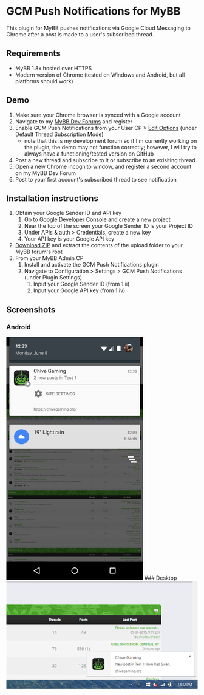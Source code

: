 # GCM Push Notifications for MyBB
This plugin for MyBB pushes notifications via Google Cloud Messaging to Chrome after a post is made to a user's subscribed thread.


## Requirements
- MyBB 1.8x hosted over HTTPS
- Modern version of Chrome (tested on Windows and Android, but all platforms should work)


## Demo
 1. Make sure your Chrome browser is synced with a Google account
 2. Navigate to my [MyBB Dev Forums](https://chivegaming.org/dev/) and register
 3. Enable GCM Push Notifications from your User CP > [Edit Options](https://chivegaming.org/dev/usercp.php?action=options) (under Default Thread Subscription Mode)
    - note that this is my development forum so if I'm currently working on the plugin, the demo may not function correctly; however, I will try to always have a functioning/tested version on GitHub
 4. Post a new thread and subscribe to it or subscribe to an exisiting thread
 5. Open a new Chrome incognito window, and register a second account on my MyBB Dev Forum
 6. Post to your first account's subscribed thread to see notification


## Installation instructions

 1. Obtain your Google Sender ID and API key
    1. Go to [Google Developer Console](https://console.developers.google.com/) and create a new project
    2. Near the top of the screen your Google Sender ID is your Project ID
    3. Under APIs & auth > Credentials, create a new key
    4. Your API key is your Google API key
 2. [Download ZIP](https://github.com/marcandrews/gcm-push-notifications-for-mybb/archive/master.zip) and extract the contents of the upload folder to your MyBB forum's root
 3. From your MyBB Admin CP
    1. Install and activate the GCM Push Notifications plugin
    2. Navigate to Configuration > Settings > GCM Push Notifications (under Plugin Settings)
       1. Input your Google Sender ID (from 1.ii)
       2. Input your Google API key (from 1.iv)


## Screenshots

### Android
<img src=assets/i/android.png width=360 height=640 />
### Desktop
<img src=assets/i/desktop.png />
